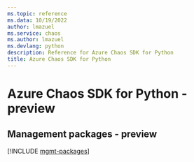 ```yaml
---
ms.topic: reference
ms.data: 10/19/2022
author: lmazuel
ms.service: chaos
ms.author: lmazuel
ms.devlang: python
description: Reference for Azure Chaos SDK for Python
title: Azure Chaos SDK for Python
---
```

# Azure Chaos SDK for Python - preview

## Management packages - preview
[!INCLUDE [mgmt-packages](chaos-mgmt-index.md)]